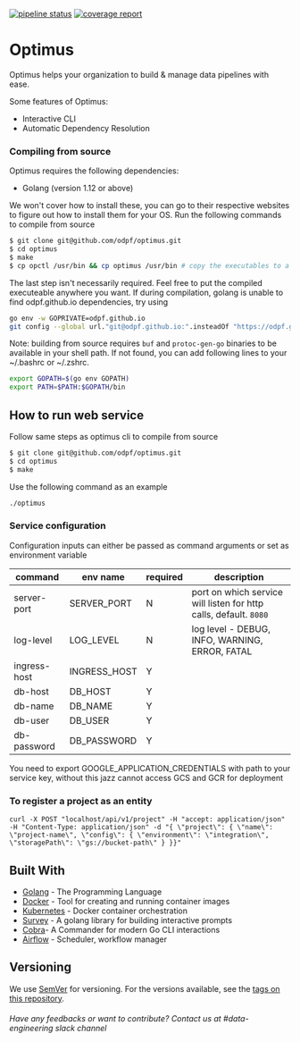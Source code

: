 [![pipeline status](https://github.com/odpf/optimus/badges/master/pipeline.svg)](https://github.com/odpf/optimus/commits/master)
[![coverage report](https://github.com/odpf/optimus/badges/master/coverage.svg)](https://github.com/odpf/optimus/commits/master)

# Optimus

Optimus helps your organization to build & manage data pipelines with ease.

Some features of Optimus:
* Interactive CLI
* Automatic Dependency Resolution

### Compiling from source
Optimus requires the following dependencies:
* Golang (version 1.12 or above)

We won't cover how to install these, you can go to their respective websites to figure out how to install them for your OS.
Run the following commands to compile from source
```bash
$ git clone git@github.com/odpf/optimus.git
$ cd optimus
$ make
$ cp opctl /usr/bin && cp optimus /usr/bin # copy the executables to a location in $PATH
```
The last step isn't necessarily required. Feel free to put the compiled executeable anywhere you want.
If during compilation, golang is unable to find odpf.github.io dependencies, try using
```bash
go env -w GOPRIVATE=odpf.github.io 
git config --global url."git@odpf.github.io:".insteadOf "https://odpf.github.io/"
```

Note: building from source requires `buf` and `protoc-gen-go` binaries to be available in your shell path. If not found, you
can add following lines to your ~/.bashrc or ~/.zshrc.
```bash
export GOPATH=$(go env GOPATH)
export PATH=$PATH:$GOPATH/bin
```

## How to run web service

Follow same steps as optimus cli to compile from source
```bash
$ git clone git@github.com/odpf/optimus.git
$ cd optimus
$ make
```

Use the following command as an example
```bash
./optimus
```

### Service configuration

Configuration inputs can either be passed as command arguments or set as environment variable

| command                | env name               | required | description               |
| ---------------------- | ---------------------- | -------- | ------------------------- |
| server-port            | SERVER_PORT            | N        | port on which service will listen for http calls, default. `8080` |
| log-level              | LOG_LEVEL              | N        | log level - DEBUG, INFO, WARNING, ERROR, FATAL
| ingress-host           | INGRESS_HOST           | Y        |                           |
| db-host                | DB_HOST                | Y        |                           |
| db-name                | DB_NAME                | Y        |                           |
| db-user                | DB_USER                | Y        |                           |
| db-password            | DB_PASSWORD            | Y        |                           |

You need to export GOOGLE_APPLICATION_CREDENTIALS with path to your service key, without this jazz cannot access GCS and GCR for deployment

### To register a project as an entity
```
curl -X POST "localhost/api/v1/project" -H "accept: application/json" -H "Content-Type: application/json" -d "{ \"project\": { \"name\": \"project-name\", \"config\": { \"environment\": \"integration\", \"storagePath\": \"gs://bucket-path\" } }}"
```

## Built With
* [Golang](https://golang.org/) - The Programming Language
* [Docker](https://www.docker.com/) - Tool for creating and running container images
* [Kubernetes](https://airflow.apache.org/kubernetes.html) - Docker container orchestration
* [Survey](https://github.com/AlecAivazis/survey) - A golang library for building interactive prompts
* [Cobra](https://github.com/spf13/cobra)- A Commander for modern Go CLI interactions
* [Airflow](https://github.com/apache/airflow) - Scheduler, workflow manager


## Versioning

We use [SemVer](http://semver.org/) for versioning. For the versions available, see the [tags on this repository](https://github.com/odpf/optimus/tags).


###### Have any feedbacks or want to contribute? Contact us at #data-engineering slack channel
